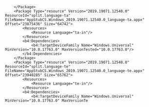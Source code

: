 >
		</Package>
		<Package Type="resource" Version="2019.19071.12548.0" ResourceId="split.language-ta" FileName="AppStubCS.Windows_2019.19071.12540.0_language-ta.appx" Offset="23875436" Size="64742">
			<Resources>
				<Resource Language="ta-in"/>
			</Resources>
			<b4:Dependencies>
				<b4:TargetDeviceFamily Name="Windows.Universal" MinVersion="10.0.17763.0" MaxVersionTested="10.0.17763.0"/>
			</b4:Dependencies>
		</Package>
		<Package Type="resource" Version="2019.19071.12548.0" ResourceId="split.language-te" FileName="AppStubCS.Windows_2019.19071.12540.0_language-te.appx" Offset="23940285" Size="65762">
			<Resources>
				<Resource Language="te-in"/>
			</Resources>
			<b4:Dependencies>
				<b4:TargetDeviceFamily Name="Windows.Universal" MinVersion="10.0.17763.0" MaxVersionTe